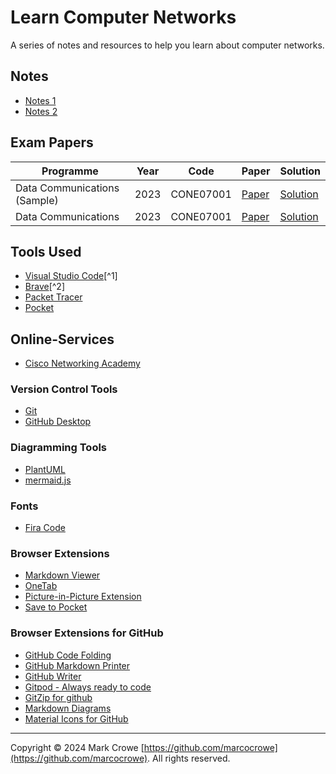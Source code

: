 # Learn Computer Networks

A series of notes and resources to help you learn about computer networks.

## Notes

- [Notes 1](docs/notes-1.md)
- [Notes 2](docs/notes-2.md)

## Exam Papers

| Programme                    | Year | Code      | Paper                                                                   | Solution                                                                         |
|------------------------------|------|-----------|-------------------------------------------------------------------------|----------------------------------------------------------------------------------|
| Data Communications (Sample) | 2023 | CONE07001 | [Paper](exam-papers/2023-data-communications-sample-cone07001-paper.md) | [Solution](exam-papers/2023-data-communications-sample-cone07001-solution.ipynb) |
| Data Communications          | 2023 | CONE07001 | [Paper](exam-papers/2023-data-communications-cone07001-paper.md)        | [Solution](exam-papers/2023-data-communications-cone07001-solution.ipynb)        |

## Tools Used

- [Visual Studio Code](https://code.visualstudio.com/ "Visual Studio Code")[^1]
- [Brave](https://brave.com/ "Brave")[^2]
- [Packet Tracer](https://www.netacad.com/courses/packet-tracer "Packet Tracer")
- [Pocket](https://getpocket.com/ "Pocket")

## Online-Services

- [Cisco Networking Academy](https://www.netacad.com/ "Cisco Networking Academy")

### Version Control Tools

- [Git](https://git-scm.com/download/win "Git")
- [GitHub Desktop](https://desktop.github.com/ "GitHub Desktop")

### Diagramming Tools

- [PlantUML](https://plantuml.com/ "PlantUML")
- [mermaid.js](https://mermaid.live/edit "mermaid.js")

### Fonts

- [Fira Code](https://github.com/tonsky/FiraCode)

### Browser Extensions

- [Markdown Viewer](https://chrome.google.com/webstore/detail/markdown-viewer/ckkdlimhmcjmikdlpkmbgfkaikojcbjk)
- [OneTab](https://chrome.google.com/webstore/detail/onetab/chphlpgkkbolifaimnlloiipkdnihall)
- [Picture-in-Picture Extension](https://chrome.google.com/webstore/detail/picture-in-picture-extens/hkgfoiooedgoejojocmhlaklaeopbecg)
- [Save to Pocket](https://chrome.google.com/webstore/detail/save-to-pocket/niloccemoadcdkdjlinkgdfekeahmflj)

### Browser Extensions for GitHub

- [GitHub Code Folding](https://chrome.google.com/webstore/detail/github-code-folding/lefcpjbffalgdcdgidjdnmabfenecjdf/)
- [GitHub Markdown Printer](https://chrome.google.com/webstore/detail/github-markdown-printer/fehpdlpmcegfpbkgcnaleindodeegapk)
- [GitHub Writer](https://chrome.google.com/webstore/detail/github-writer/diilnnhpcdjhhkjcbdljaonhmhapadap/related)
- [Gitpod - Always ready to code](https://chrome.google.com/webstore/detail/gitpod-always-ready-to-co/dodmmooeoklaejobgleioelladacbeki)
- [GitZip for github](https://chrome.google.com/webstore/detail/gitzip-for-github/ffabmkklhbepgcgfonabamgnfafbdlkn)
- [Markdown Diagrams](https://chrome.google.com/webstore/detail/markdown-diagrams/pmoglnmodacnbbofbgcagndelmgaclel)
- [Material Icons for GitHub](https://chrome.google.com/webstore/detail/material-icons-for-github/bggfcpfjbdkhfhfmkjpbhnkhnpjjeomc)

---

Copyright &copy; 2024 Mark Crowe [https://github.com/marcocrowe](https://github.com/marcocrowe). All rights reserved.
